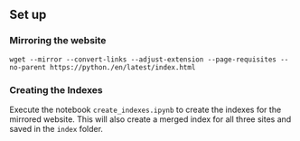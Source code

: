 ## Set up

### Mirroring the website
```
wget --mirror --convert-links --adjust-extension --page-requisites --no-parent https://python./en/latest/index.html
```

### Creating the Indexes
Execute the notebook `create_indexes.ipynb` to create the indexes for the mirrored website.
This will also create a merged index for all three sites and saved in the `index` folder.
